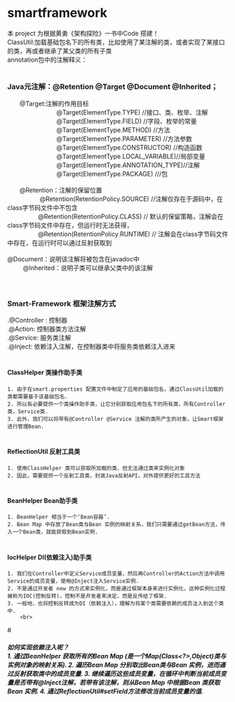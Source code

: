 # smartframework
本 project 为根据黄勇《架构探险》一书中Code 搭建！<br>
ClassUtil:加载基础包名下的所有类，比如使用了某注解的类，或者实现了某接口的类，再或者继承了某父类的所有子类<br>
annotation包中的注解释义：<br>
# <h3>Java元注解：@Retention @Target @Document @Inherited；<br>
　　@Target:注解的作用目标<br>
　　　　　　　　@Target(ElementType.TYPE)   //接口、类、枚举、注解<br>
　　　　　　　　@Target(ElementType.FIELD) //字段、枚举的常量<br>
　　　　　　　　@Target(ElementType.METHOD) //方法<br>
　　　　　　　　@Target(ElementType.PARAMETER) //方法参数<br>
　　　　　　　　@Target(ElementType.CONSTRUCTOR)  //构造函数<br>
　　　　　　　　@Target(ElementType.LOCAL_VARIABLE)//局部变量<br>
　　　　　　　　@Target(ElementType.ANNOTATION_TYPE)//注解<br>
　　　　　　　　@Target(ElementType.PACKAGE) ///包   <br>
<br>
　　@Retention：注解的保留位置<br>　　　　　
         @Retention(RetentionPolicy.SOURCE)   //注解仅存在于源码中，在class字节码文件中不包含<br>
　　　　　@Retention(RetentionPolicy.CLASS)     // 默认的保留策略，注解会在class字节码文件中存在，但运行时无法获得，<br>
　　　　　@Retention(RetentionPolicy.RUNTIME)  // 注解会在class字节码文件中存在，在运行时可以通过反射获取到<br><br>
        @Document：说明该注解将被包含在javadoc中<br>　 
　       @Inherited：说明子类可以继承父类中的该注解<br>　
<br>
# <h3> Smart-Framework 框架注解方式
.@Controller : 控制器 <br>
.@Action: 控制器类方法注解<br>
.@Service: 服务类注解<br>
.@Inject: 依赖注入注解，在控制器类中将服务类依赖注入进来<br>
# <h4> ClassHelper 类操作助手类 <br>
    1. 由于在smart.properties 配置文件中制定了应用的基础包名，通过ClassUtil加载的类都需要基于该基础包名.
    2. 所以有必要提供一个类操作助手类，让它分别获取应用包名下的所有类，所有Controller类，Service类.
    3. 此外，我们可以将带有@Controller @Service 注解的类所产生的对象，让Smart框架进行管理Bean.
# <h4> ReflectionUtil 反射工具类 <br>
    1. 使用ClassHelper 类可以获取所加载的类，但无法通过类来实例化对象
    2. 因此，需要提供一个反射工具类，封装Java反射API，对外提供更好的工具方法
# <h4> BeanHelper Bean助手类 <br>
    1. BeanHelper 相当于一个‘Bean容器’.
    2. Bean Map 中存放了Bean类与Bean 实例的映射关系，我们只需要通过getBean方法，传入一个Bean类，就能获取到Bean实例.
# <h4> IocHelper DI(依赖注入)助手类 <br>
    1. 我们在Controller中定义Service成员变量，然后再Controller的Action方法中调用Service的成员变量，使用@Inject注入Service实例.
    2. 不是通过开发者 new 的方式来实例化，而是通过框架本身来进行实例化，这种实例化过程被称为IOC(控制反转)，控制不是开发者来决定，而是反传给了框架.
    3. 一般地，也将控制反转成为DI（依赖注入），理解为将某个类需要依赖的成员注入到这个类中.
        <br>
#<h5> 如何实现依赖注入呢？<br>
        1. 通过BeanHelper 获取所有的Bean Map (是一个Map(Class<?>,Object)类与实例对象的映射关系).
        2. 遍历Bean Map 分别取出Bean类与Bean 实例，进而通过反射获取类中的成员变量.
        3. 继续遍历这些成员变量，在循环中判断当前成员变量是否带有@Inject注解，若带有该注解，则从Bean Map 中根据Bean 类获取Bean 实例.
        4. 通过ReflectionUtil#setField方法修改当前成员变量的值.